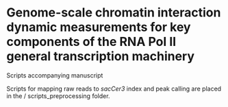 # Genome-scale chromatin interaction dynamic measurements for key components of the RNA Pol II general transcription machinery
Scripts accompanying manuscript


Scripts for mapping raw reads to *sacCer3* index and peak calling are placed in the / scripts_preprocessing folder.
